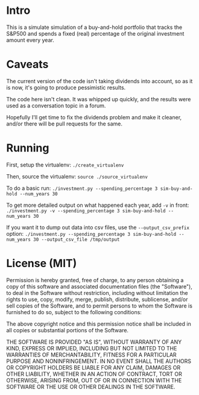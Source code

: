 
# Intro

This is a simulate simulation of a buy-and-hold portfolio that tracks the S&P500 and spends a fixed (real) percentage of the original investment amount every year.


# Caveats

The current version of the code isn't taking dividends into account, so as it is now, it's going to produce pessimistic results.

The code here isn't clean. It was whipped up quickly, and the results were used as a conversation topic in a forum. 

Hopefully I'll get time to fix the dividends problem and make it cleaner, and/or there will be pull requests for the same.


# Running

First, setup the virtualenv: `./create_virtualenv`

Then, source the virtualenv: `source ./source_virtualenv`

To do a basic run: `./investment.py --spending_percentage 3 sim-buy-and-hold --num_years 30`

To get more detailed output on what happened each year, add `-v` in front: `./investment.py -v --spending_percentage 3 sim-buy-and-hold --num_years 30`

If you want it to dump out data into csv files, use the `--output_csv_prefix` option: `./investment.py --spending_percentage 3 sim-buy-and-hold --num_years 30 --output_csv_file /tmp/output`



# License (MIT)

Permission is hereby granted, free of charge, to any person obtaining a copy of this software and associated documentation files (the "Software"), to deal in the Software without restriction, including without limitation the rights to use, copy, modify, merge, publish, distribute, sublicense, and/or sell copies of the Software, and to permit persons to whom the Software is furnished to do so, subject to the following conditions:

The above copyright notice and this permission notice shall be included in all copies or substantial portions of the Software.

THE SOFTWARE IS PROVIDED "AS IS", WITHOUT WARRANTY OF ANY KIND, EXPRESS OR IMPLIED, INCLUDING BUT NOT LIMITED TO THE WARRANTIES OF MERCHANTABILITY, FITNESS FOR A PARTICULAR PURPOSE AND NONINFRINGEMENT. IN NO EVENT SHALL THE AUTHORS OR COPYRIGHT HOLDERS BE LIABLE FOR ANY CLAIM, DAMAGES OR OTHER LIABILITY, WHETHER IN AN ACTION OF CONTRACT, TORT OR OTHERWISE, ARISING FROM, OUT OF OR IN CONNECTION WITH THE SOFTWARE OR THE USE OR OTHER DEALINGS IN THE SOFTWARE.


